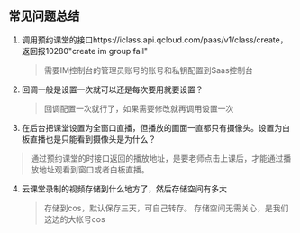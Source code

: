 ## 常见问题总结

1. 调用预约课堂的接口https://iclass.api.qcloud.com/paas/v1/class/create，返回报10280"create im group fail"     
   
	 > 需要IM控制台的管理员账号的账号和私钥配置到Saas控制台 
	
	
2. 回调一般是设置一次就可以还是每次要用就要设置？

   >  回调配置一次就行了，如果需要修改就再调用设置一次 

3.  在后台把课堂设置为全窗口直播，但播放的画面一直都只有摄像头。设置为白板直播也是只能看到摄像头是为什么？

   >  通过预约课堂的时接口返回的播放地址，是要老师点击上课后，才能通过播放地址观看到窗口或者白板直播。


4. 云课堂录制的视频存储到什么地方了，然后存储空间有多大 

   >  存储到cos，默认保存三天，可自己转存。 存储空间无需关心，是我们这边的大帐号cos  

